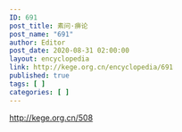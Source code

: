 ```yaml
---
ID: 691
post_title: 素问·痹论
post_name: "691"
author: Editor
post_date: 2020-08-31 02:00:00
layout: encyclopedia
link: http://kege.org.cn/encyclopedia/691
published: true
tags: [ ]
categories: [ ]
---
```

http://kege.org.cn/508